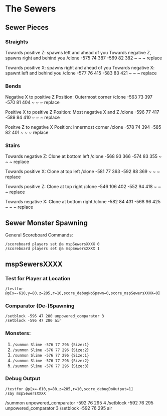 # The Sewers

## Sewer Pieces

### Straights

Towards positive Z: spawns left and ahead of you
Towards negative Z, spawns right and behind you
/clone -575 74 387 -569 82 382 ~ ~ ~ replace

Towards positive X: spawns right and ahead of you
Towards negative X: spawnt left and behind you
/clone -577 76 415 -583 83 421 ~ ~ ~ replace

### Bends

Negative X to positive Z
Position: Outermost corner
/clone -563 73 397 -570 81 404 ~ ~ ~ replace

Positive X to positive Z
Position: Most negative X and Z
/clone -596 77 417 -589 84 410 ~ ~ ~ replace

Positve Z to negative X
Position: Innermost corner
/clone -578 74 394 -585 82 401 ~ ~ ~ replace

### Stairs

Towards negative Z: Clone at bottom left
/clone -568 93 366 -574 83 355 ~ ~ ~ replace

Towards positive X: Clone at top left
/clone -581 77 363 -592 88 369 ~ ~ ~ replace

Towards positive Z: Clone at top right
/clone -546 106 402 -552 94 418 ~ ~ ~ replace

Towards negative X: Clone at bottom right
/clone -582 84 431 -568 96 425 ~ ~ ~ replace

## Sewer Monster Spawning

General Scoreboard Commands:

    /scoreboard players set @a mspSewersXXXX 0
    /scoreboard players set @a mspSewersXXXX 1

## mspSewersXXXX

### Test for Player at Location

    /testfor @p[x=-610,y=80,z=285,r=10,score_debugNoSpawn=0,score_mspSewersXXXX=0]

### Comparator (De-)Spawning

    /setblock -596 47 280 unpowered_comparator 3
    /setblock -596 47 280 air
    
### Monsters:

1. `/summon Slime -576 77 296 {Size:1}`
2. `/summon Slime -576 77 296 {Size:2}`
3. `/summon Slime -576 77 296 {Size:1}`
4. `/summon Slime -576 77 296 {Size:2}`
5. `/summon Slime -576 77 296 {Size:3}`

### Debug Output

    /testfor @p[x=-610,y=80,z=285,r=10,score_debugDoOutput=1]
    /say mspSewersXXXX
    
    
    
    
/summon unpowered_comparator -592 76 295 4
/setblock -592 76 295 unpowered_comparator 3
/setblock -592 76 295 air


